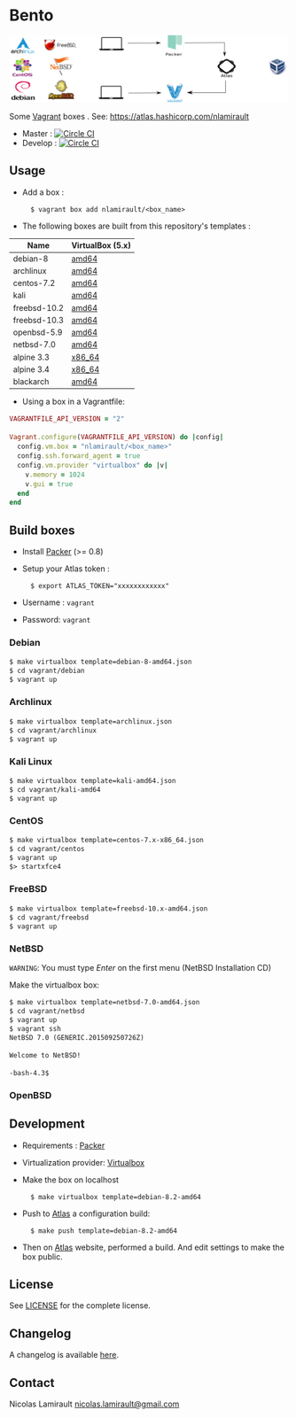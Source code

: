 # Bento

![bento](img/bento_process.png)

Some [Vagrant][] boxes . See: https://atlas.hashicorp.com/nlamirault

* Master : [![Circle CI](https://circleci.com/gh/nlamirault/bento/tree/master.svg?style=svg)](https://circleci.com/gh/nlamirault/bento/tree/master)
* Develop : [![Circle CI](https://circleci.com/gh/nlamirault/bento/tree/develop.svg?style=svg)](https://circleci.com/gh/nlamirault/bento/tree/develop)

## Usage

* Add a box :

        $ vagrant box add nlamirault/<box_name>


* The following boxes are built from this repository's templates :

| Name           | VirtualBox (5.x)     |
| -------------- | -------------------  |
| debian-8       | [amd64][D8]          |
| archlinux      | [amd64][Arch]        |
| centos-7.2     | [amd64][C72]         |
| kali           | [amd64][Kali]        |
| freebsd-10.2   | [amd64][FBSD102]     |
| freebsd-10.3   | [amd64][FBSD103]     |
| openbsd-5.9    | [amd64][OBSD59]      |
| netbsd-7.0     | [amd64][NBSD70]      |
| alpine 3.3     | [x86_64][Alpine3.3]  |
| alpine 3.4     | [x86_64][Alpine3.4]  |
| blackarch      | [amd64][BlackArch]   |

* Using a box in a Vagrantfile:

```ruby
VAGRANTFILE_API_VERSION = "2"

Vagrant.configure(VAGRANTFILE_API_VERSION) do |config|
  config.vm.box = "nlamirault/<box_name>"
  config.ssh.forward_agent = true
  config.vm.provider "virtualbox" do |v|
    v.memory = 1024
    v.gui = true
  end
end
```

## Build boxes

* Install [Packer][] (>= 0.8)

* Setup your Atlas token :

        $ export ATLAS_TOKEN="xxxxxxxxxxxx"

* Username : `vagrant`
* Password: `vagrant`

### Debian

    $ make virtualbox template=debian-8-amd64.json
    $ cd vagrant/debian
    $ vagrant up

### Archlinux

    $ make virtualbox template=archlinux.json
    $ cd vagrant/archlinux
    $ vagrant up

### Kali Linux

    $ make virtualbox template=kali-amd64.json
    $ cd vagrant/kali-amd64
    $ vagrant up

### CentOS

    $ make virtualbox template=centos-7.x-x86_64.json
    $ cd vagrant/centos
    $ vagrant up
    $> startxfce4

### FreeBSD

    $ make virtualbox template=freebsd-10.x-amd64.json
    $ cd vagrant/freebsd
    $ vagrant up

### NetBSD

`WARNING`: You must type *Enter* on the first menu (NetBSD Installation CD)

Make the virtualbox box:

    $ make virtualbox template=netbsd-7.0-amd64.json
    $ cd vagrant/netbsd
    $ vagrant up
    $ vagrant ssh
    NetBSD 7.0 (GENERIC.201509250726Z)

    Welcome to NetBSD!

    -bash-4.3$

### OpenBSD


## Development

* Requirements : [Packer][]

* Virtualization provider: [Virtualbox][]

* Make the box on localhost

        $ make virtualbox template=debian-8.2-amd64

* Push to [Atlas][] a configuration build:

        $ make push template=debian-8.2-amd64

* Then on [Atlas][] website, performed a build. And edit settings to make the box public.


## License

See [LICENSE][] for the complete license.


## Changelog

A changelog is available [here](ChangeLog.md).


## Contact

Nicolas Lamirault <nicolas.lamirault@gmail.com>




[LICENSE]: https://github.com/nlamirault/bento/blob/master/LICENSE



[Packer]: https://www.packer.io/
[Atlas]:  https://atlas.hashicorp.com
[Vagrant]: https://www.vagrantup.com/

[Virtualbox]: https://www.virtualbox.org/


[D8]: https://atlas.hashicorp.com/nlamirault/boxes/debian-8

[Arch]: https://atlas.hashicorp.com/nlamirault/boxes/archlinux

[Kali]: https://atlas.hashicorp.com/nlamirault/boxes/kali

[U1510]: https://atlas.hashicorp.com/nlamirault/boxes/ubuntu-15.10

[C72]: https://atlas.hashicorp.com/nlamirault/boxes/centos-7.2

[N1412]: https://atlas.hashicorp.com/nlamirault/boxes/nixos-1412

[FBSD102]: https://atlas.hashicorp.com/nlamirault/boxes/freebsd-10.3
[FBSD103]: https://atlas.hashicorp.com/nlamirault/boxes/freebsd-10.2
[NBSD70]: https://atlas.hashicorp.com/nlamirault/boxes/netbsd-7.0
[OBSD59]: https://atlas.hashicorp.com/nlamirault/boxes/openbsd-5.9

[Alpine3.3]: https://atlas.hashicorp.com/nlamirault/boxes/alpine-3.3
[Alpine3.4]: https://atlas.hashicorp.com/nlamirault/boxes/alpine-3.4

[BlackArch]: https://blackarch.org/
